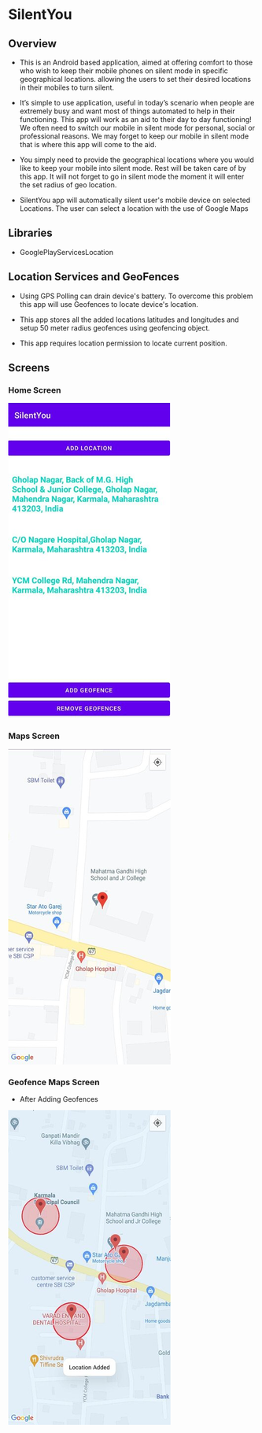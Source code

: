 # SilentYou

## Overview
* This is an Android based application, aimed at offering comfort to those who wish to keep their mobile phones on silent mode in specific geographical locations.     allowing the users to set their desired locations in their mobiles to turn silent.

* It’s simple to use application, useful in today’s scenario when people are extremely busy and want most of things automated to help in their functioning. This app   will work as an aid to their day to day functioning! We often need to switch our mobile in silent mode for personal, social or professional reasons. We may forget   to keep our mobile in silent mode that is where this app will come to the aid.

* You simply need to provide the geographical locations where you would like to keep your mobile into silent mode. Rest will be taken care of by this app. It will     not forget to go in silent mode the moment it will enter the set radius of geo location.

* SilentYou app will automatically silent user's mobile device on selected Locations. The user can select a location with the use of Google Maps 

## Libraries
* GooglePlayServicesLocation

## Location Services and GeoFences

* Using GPS Polling can drain device's battery. To overcome this problem this app will use Geofences to locate device's location.

* This app stores all the added locations latitudes and longitudes and setup 50 meter radius geofences using geofencing object.

* This app requires location permission to locate current position.

## Screens


### Home Screen

![Home Screen](https://github.com/swapnilandhare/SilentYou/blob/master/home_screen.jpg)





### Maps Screen

![Home Screen](https://github.com/swapnilandhare/SilentYou/blob/master/empty_maps.jpg)





### Geofence Maps Screen

* After Adding Geofences

![Home Screen](https://github.com/swapnilandhare/SilentYou/blob/master/geofence_maps.jpg)
